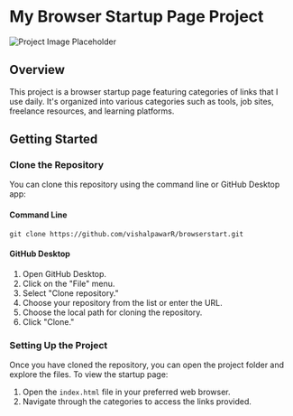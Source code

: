 # My Browser Startup Page Project

![Project Image Placeholder](/img/README/BrowserStart.png)

## Overview
This project is a browser startup page featuring categories of links that I use daily. It's organized into various categories such as tools, job sites, freelance resources, and learning platforms.

## Getting Started

### Clone the Repository
You can clone this repository using the command line or GitHub Desktop app:

#### Command Line

```
git clone https://github.com/vishalpawarR/browserstart.git
```

#### GitHub Desktop
1. Open GitHub Desktop.
2. Click on the "File" menu.
3. Select "Clone repository."
4. Choose your repository from the list or enter the URL.
5. Choose the local path for cloning the repository.
6. Click "Clone."

### Setting Up the Project
Once you have cloned the repository, you can open the project folder and explore the files. To view the startup page:

1. Open the `index.html` file in your preferred web browser.
2. Navigate through the categories to access the links provided.

<!-- ## Contributors
- [Your Name](link_to_your_profile)

## Contributions
Feel free to contribute by forking this repository, making changes, and creating a pull request. Contributions are welcome!

## License
This project is licensed under the [MIT License](link_to_license_file). -->
